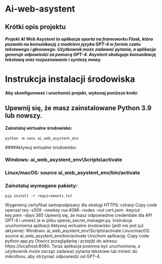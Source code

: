 # Ai-web-asystent

## Krótki opis projektu
##### Projekt AI Web Asystent to aplikacja oparta na frameworku Flask, która pozwala na komunikację z modelem języka GPT-4 w formie czatu tekstowego i głosowego. Użytkownik może zadawać pytania, a aplikacja generuje odpowiedzi za pomocą GPT-4. Asystent obsługuje komunikację tekstową oraz rozpoznawanie i syntezę mowy.


# Instrukcja instalacji środowiska
#### Aby skonfigurować i uruchomić projekt, wykonaj poniższe kroki:

## Upewnij się, że masz zainstalowane Python 3.9 lub nowszy.
#### Zainstaluj wirtualne środowisko:

```
python -m venv ai_web_asystent_env
```
####Aktywuj wirtualne środowisko:

### Windows: ai_web_asystent_env\Scripts\activate
### Linux/macOS: source ai_web_asystent_env/bin/activate
### Zainstaluj wymagane pakiety:
```
pip install -r requirements.txt
```
Wygeneruj certyfikat samopodpisany dla obsługi HTTPS:
csharp
Copy code
openssl req -x509 -newkey rsa:4096 -nodes -out cert.pem -keyout key.pem -days 365
Upewnij się, że masz odpowiednie credentiale dla API GPT-4 i umieść je w pliku openai_secret_manager.py.
Instrukcja uruchomienia aplikacji
Aktywuj wirtualne środowisko (jeśli nie jest już aktywne):
Windows: ai_web_asystent_env\Scripts\activate
Linux/macOS: source ai_web_asystent_env/bin/activate
Uruchom aplikację:
Copy code
python app.py
Otwórz przeglądarkę i przejdź do adresu: https://localhost:8080.
Teraz aplikacja powinna być uruchomiona, a użytkownik może zacząć zadawać pytania tekstowe lub mówić do mikrofonu, aby otrzymać odpowiedzi od GPT-4.
